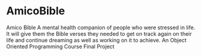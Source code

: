 # AmicoBible
Amico Bible A mental health companion of people who were stressed in life. It will give them the Bible verses they needed to get on track again on their life and continue dreaming as well as working on it to achieve.  An Object Oriented Programming Course Final Project
